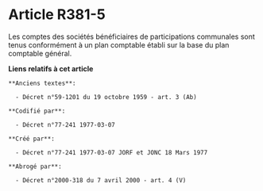 # Article R381-5

Les comptes des sociétés bénéficiaires de participations communales sont tenus conformément à un plan comptable établi sur la
base du plan comptable général.

**Liens relatifs à cet article**

	**Anciens textes**:

	  - Décret n°59-1201 du 19 octobre 1959 - art. 3 (Ab)

	**Codifié par**:

	  - Décret n°77-241 1977-03-07

	**Créé par**:

	  - Décret n°77-241 1977-03-07 JORF et JONC 18 Mars 1977

	**Abrogé par**:

	  - Décret n°2000-318 du 7 avril 2000 - art. 4 (V)
